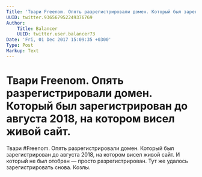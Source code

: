 ```yaml
---
Title: 'Твари Freenom. Опять разрегистрировали домен. Который был зарегистрирован до августа 2018, на котором висел живой сайт.'
UUID: twitter.936567952249376769
Author:
    Title: Balancer
    UUID: twitter.user.balancer73
Date: 'Fri, 01 Dec 2017 15:09:35 +0300'
Type: Post
Markup: Text
---
```


# Твари Freenom. Опять разрегистрировали домен. Который был зарегистрирован до августа 2018, на котором висел живой сайт.

Твари #Freenom. Опять разрегистрировали домен. Который был
зарегистрирован до августа 2018, на котором висел живой
сайт. И который не был отобран — просто разрегистрирован.
Тут же удалось зарегистрировать снова. Козлы.